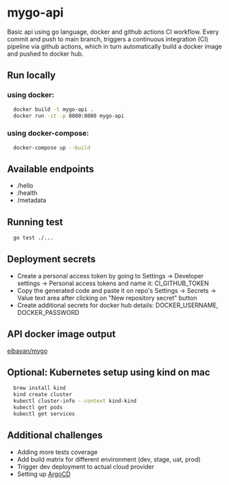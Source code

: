 # mygo-api
Basic api using go language, docker and github actions CI workflow. Every commit and push to main branch, triggers a continuous integration (CI) pipeline via github actions, which in turn automatically build a docker image and pushed to docker hub.

## Run locally
  ### using docker:  
```bash
  docker build -t mygo-api .   
  docker run -it -p 8080:8080 mygo-api
```
  ### using docker-compose:
```bash
  docker-compose up --build
```

## Available endpoints
- /hello    
- /health
- /metadata

## Running test
```bash
  go test ./...
```
## Deployment secrets
- Create a personal access token by going to Settings -> Developer settings -> Personal access tokens and name it: CI_GITHUB_TOKEN
- Copy the generated code and paste it on repo's Settings -> Secrets -> Value text area after clicking on "New repository secret" button
- Create additional secrets for docker hub details: DOCKER_USERNAME, DOCKER_PASSWORD
## API docker image output
  [eibayan/mygo](https://hub.docker.com/r/eibayan/mygo)

## Optional: Kubernetes setup using kind on mac
```bash
  brew install kind
  kind create cluster
  kubectl cluster-info --context kind-kind
  kubectl get pods
  kubectl get services 
```


## Additional challenges
- Adding more tests coverage
- Add build matrix for different environment (dev, stage, uat, prod)
- Trigger dev deployment to actual cloud provider
- Setting up [ArgoCD](https://argoproj.github.io/projects/argo-cd)



